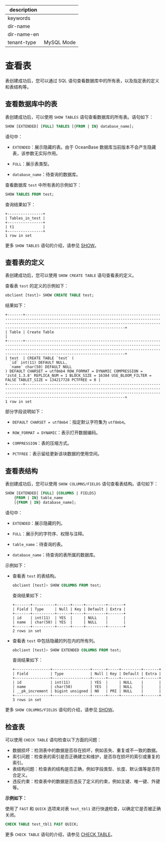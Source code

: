|description||
|---|---|
|keywords||
|dir-name||
|dir-name-en||
|tenant-type|MySQL Mode|

# 查看表

表创建成功后，您可以通过 SQL 语句查看数据库中的所有表，以及指定表的定义和表结构等。

## 查看数据库中的表

表创建成功后，可以使用 `SHOW TABLES` 语句查看数据库的所有表。语句如下：

```sql
SHOW [EXTENDED] [FULL] TABLES [{FROM | IN} database_name];
```

语句中：

* `EXTENDED`：展示隐藏的表。由于 OceanBase 数据库当前版本不会产生隐藏表，该参数无实际作用。

* `FULL`：展示表类型。

* `database_name`：待查询的数据库。

查看数据库 `test` 中所有表的示例如下：

```sql
SHOW TABLES FROM test;
```

查询结果如下：

```shell
+----------------+
| Tables_in_test |
+----------------+
| t1             |
+----------------+
1 row in set
```

更多 `SHOW TABLES` 语句的介绍，请参见 [SHOW](../../../500.sql-reference/100.sql-syntax/200.common-tenant-of-mysql-mode/600.sql-statement-of-mysql-mode/8700.show-of-mysql-mode.md)。

## 查看表的定义

表创建成功后，您可以使用 `SHOW CREATE TABLE` 语句查看表的定义。

查看表 `test` 的定义的示例如下：

```sql
obclient [test]> SHOW CREATE TABLE test;
```

结果如下：

```shell
+-------+---------------------------------------------------------------------------------------------------------------------------------------------------------------------------------------------------------------------------------------------------------------+
| Table | Create Table                                                                                                                                                                                                                                                  |
+-------+---------------------------------------------------------------------------------------------------------------------------------------------------------------------------------------------------------------------------------------------------------------+
| test  | CREATE TABLE `test` (
  `id` int(11) DEFAULT NULL,
  `name` char(50) DEFAULT NULL
) DEFAULT CHARSET = utf8mb4 ROW_FORMAT = DYNAMIC COMPRESSION = 'zstd_1.3.8' REPLICA_NUM = 1 BLOCK_SIZE = 16384 USE_BLOOM_FILTER = FALSE TABLET_SIZE = 134217728 PCTFREE = 0 |
+-------+---------------------------------------------------------------------------------------------------------------------------------------------------------------------------------------------------------------------------------------------------------------+
1 row in set
```

部分字段说明如下：

* `DEFAULT CHARSET = utf8mb4`：指定默认字符集为 `utf8mb4`。

* `ROW_FORMAT = DYNAMIC`：表示打开数据编码。

* `COMPRESSION`：表的压缩方式。

* `PCTFREE`：表示留给更新该块数据的使用空间。

## 查看表结构

表创建成功后，您可以使用 `SHOW COLUMNS/FIELDS` 语句查看表结构。语句如下：

```sql
SHOW [EXTENDED] [FULL] {COLUMNS | FIELDS}
    {FROM | IN} table_name
    [{FROM | IN} database_name];
```

语句中：

* `EXTENDED`：展示隐藏的列。

* `FULL`：展示列的字符序、权限与注释。

* `table_name`：待查询的表。

* `database_name`：待查询的表所属的数据库。

示例如下：

* 查看表 `test` 的表结构。

  ```sql
  obclient [test]> SHOW COLUMNS FROM test;
  ```

  查询结果如下：

  ```shell
  +-------+----------+------+-----+---------+-------+
  | Field | Type     | Null | Key | Default | Extra |
  +-------+----------+------+-----+---------+-------+
  | id    | int(11)  | YES  |     | NULL    |       |
  | name  | char(50) | YES  |     | NULL    |       |
  +-------+----------+------+-----+---------+-------+
  2 rows in set
  ```

* 查看表 `test` 中包括隐藏的列在内的所有列。

  ```sql
  obclient [test]> SHOW EXTENDED COLUMNS FROM test;
  ```

  查询结果如下：

  ```shell
  +----------------+-----------------+------+-----+---------+-------+
  | Field          | Type            | Null | Key | Default | Extra |
  +----------------+-----------------+------+-----+---------+-------+
  | id             | int(11)         | YES  |     | NULL    |       |
  | name           | char(50)        | YES  |     | NULL    |       |
  | __pk_increment | bigint unsigned | NO   | PRI | NULL    |       |
  +----------------+-----------------+------+-----+---------+-------+
  3 rows in set
  ```

更多 `SHOW COLUMNS/FIELDS` 语句的介绍，请参见 [SHOW](../../../500.sql-reference/100.sql-syntax/200.common-tenant-of-mysql-mode/600.sql-statement-of-mysql-mode/8700.show-of-mysql-mode.md)。

## 检查表

可以使用 `CHECK TABLE` 语句检查以下方面的问题：

* 数据损坏：检测表中的数据是否存在损坏，例如丢失、重复或不一致的数据。
* 索引问题：检查表的索引是否正确建立和维护，是否存在损坏的索引或重复的索引。
* 表结构问题：检查表的结构是否正确，例如字段类型、长度、默认值等是否符合定义。
* 违反约束：检查表中的数据是否违反了定义的约束，例如主键、唯一键、外键等。

**示例如下：**

使用了 `FAST` 和 `QUICK` 选项来对表 `test_tbl1` 进行快速检查，以确定它是否被正确关闭。

```sql
CHECK TABLE test_tbl1 FAST QUICK;
```

更多 `CHECK TABLE` 语句的介绍，请参见 [CHECK TABLE](../../../500.sql-reference/100.sql-syntax/200.common-tenant-of-mysql-mode/600.sql-statement-of-mysql-mode/2050.check-table-of-mysql-mode.md)。
